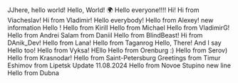 JJhere, hello world!
Hello, World! 🌍
Hello everyone!!!!
Hi!
Hi from Viacheslav!
Hi from Vladimir!
Hello everybody!
Hello from Alexey!
new information
Hello !
Hello from Kirill
Hello from Michael
Hello from VladimirG!
Hello from Andrei
Salam from Daniil
Hello from BlindBeast!
 Hi from DAnik_Dev!
Hello from Lana!
Hello from Taganrog
Hello, There! 
And I say Hello too!
Hello from Vyksa!
HEllo
Hello from Orenburg :) 
Hello from Serov)
Hello from Krasnodar!
Hello from Saint-Petersburg
Greetings from Timur Eshimov from Lipetsk
Update 11.08.2024
Hello from Novoe Stupino
new line
Hello from Dubna
